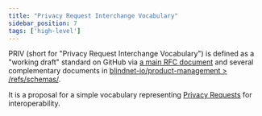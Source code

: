 ```yaml
---
title: "Privacy Request Interchange Vocabulary"
sidebar_position: 7
tags: ['high-level']
---
```


PRIV (short for "Privacy Request Interchange Vocabulary") is defined as a "working draft" standard on GitHub via [a main RFC document](https://github.com/blindnet-io/product-management/blob/main/refs/schemas/priv/RFC-PRIV.md) and several complementary documents in [blindnet-io/product-management > /refs/schemas/](https://github.com/blindnet-io/product-management/tree/main/refs/schemas).

It is a proposal for a simple vocabulary representing [Privacy Requests](./high-level-conceptualization#data-capture--privacy-requests) for interoperability.
